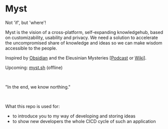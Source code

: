 # Myst

Not 'if', but 'where'!

Myst is the vision of a cross-platform, self-expanding knowledgehub, based on customizability, usability and privacy.
We need a solution to accelerate the uncompromised share of knowledge and ideas so we can make wisdom accessible to the people.

Inspired by [Obsidian](https://obsidian.md) and the Eleusinian Mysteries [[Podcast](https://open.spotify.com/episode/0FwCgmkG2Cfb36etijDIho?si=0b49fe3d09244bd4) or [Wiki](https://en.wikipedia.org/wiki/Eleusinian_Mysteries)].

Upcoming: [myst.sh](https://myst.sh) (offline)

&nbsp;
&nbsp;
&nbsp;

"In the end, we know northing."

&nbsp;
&nbsp;
&nbsp;

What this repo is used for:
- to introduce you to my way of developing and storing ideas
- to show new developers the whole CICD cycle of such an application
